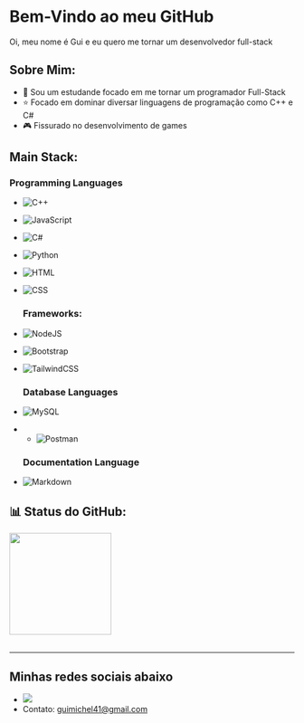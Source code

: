 
  
# Bem-Vindo ao meu GitHub

 Oi, meu nome é Gui e eu quero me tornar um desenvolvedor full-stack

  ## Sobre Mim:
  * 📝 Sou um estudande focado em me tornar um programador Full-Stack
  * ⭐ Focado em dominar diversar linguagens de programação como C++ e C#
  * 🎮 Fissurado no desenvolvimento de games


  ## Main Stack:

  ### Programming Languages
* ![C++](https://img.shields.io/badge/c++-%2300599C.svg?style=for-the-badge&logo=c%2B%2B&logoColor=white) 
* ![JavaScript](https://img.shields.io/badge/JavaScript-F7DF1E?style=for-the-badge&logo=javascript&logoColor=black)&nbsp; 
* ![C#](https://img.shields.io/badge/C%23-239120?style=for-the-badge&logo=csharp&logoColor=white)
* ![Python](https://img.shields.io/badge/python-3670A0?style=for-the-badge&logo=python&logoColor=ffdd54) 
  
* ![HTML](https://img.shields.io/badge/HTML5-E34F26?style=for-the-badge&logo=html5&logoColor=white)&nbsp;
* ![CSS](https://img.shields.io/badge/CSS3-1572B6?style=for-the-badge&logo=css3&logoColor=white)&nbsp;

  
  ### Frameworks:
* ![NodeJS](https://img.shields.io/badge/node.js-6DA55F?style=for-the-badge&logo=node.js&logoColor=white) 
* ![Bootstrap](https://img.shields.io/badge/bootstrap-%238511FA.svg?style=for-the-badge&logo=bootstrap&logoColor=white)
* ![TailwindCSS](https://img.shields.io/badge/Tailwind%20CSS-06B6D4?logo=tailwindcss&logoColor=fff&style=for-the-badge)

  ### Database Languages
* ![MySQL](https://img.shields.io/badge/mysql-%2300000f.svg?style=for-the-badge&logo=mysql&logoColor=white)
* * ![Postman](https://img.shields.io/badge/Postman-FF6C37?style=for-the-badge&logo=postman&logoColor=white) 
  
  ### Documentation Language
* ![Markdown](https://img.shields.io/badge/Markdown-000000.svg?style=for-the-badge&logo=Markdown&logoColor=white) 

  
## 📊 Status do GitHub:
 <img height="180em" src="https://github-readme-stats.vercel.app/api/top-langs/?username=Gui0r&layout=compact&langs_count=6&theme=tokyonight"/>

 <br>
<br/>

---

## Minhas redes sociais abaixo


* <a href="https://www.instagram.com/gui_0r/" target="_blank"><img src="https://img.shields.io/badge/-Instagram-%23E4405F?style=for-the-badge&logo=instagram&logoColor=white" target="_blank"></a>
* Contato: guimichel41@gmail.com


